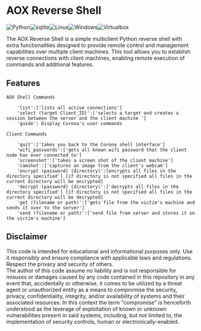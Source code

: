 # AOX Reverse Shell

<img src="https://img.shields.io/badge/Python-FFD43B?style=for-the-badge&logo=python&logoColor=blue" alt="Python"><img src="https://img.shields.io/badge/Sqlite-003B57?style=for-the-badge&logo=sqlite&logoColor=white" alt="sqlite"><img src="https://img.shields.io/badge/Linux-FCC624?style=for-the-badge&logo=linux&logoColor=black" alt="Linux"><img src="https://img.shields.io/badge/Windows-0078D6?style=for-the-badge&logo=windows&logoColor=white" alt="Windows"><img src="https://img.shields.io/badge/VirtualBox-21416b?style=for-the-badge&logo=VirtualBox&logoColor=white" alt="Virtualbox">


The AOX Reverse Shell is a simple multiclient Python reverse shell with extra functionalities designed to provide remote control and management capabilities over multiple client machines. This tool allows you to establish reverse connections with client machines, enabling remote execution of commands and additional features.



## Features 


```
AOX Shell Commands 

    'list':['lists all active connections'] 
    'select (target Client_ID)':['selects a target and creates a session between the server and the client machine ']
    'guide': Display Corona's user commands

Client Commands 

    'quit':['takes you back to the Corona shell interface'] 
    'wifi_passwords':['gets all known wifi password that the client node has ever connected to']
    'screenshot':['takes a screen shot of the client machine']
    'camshot':['captures an image from the client's webcam']
    'encrypt (password) (directory)':[encrypts all files in the directory specified'] [if directory is not specified all files in the current directory will be encrypted]
    'decrypt (password) (directory)':['decrypts all files in the directory specified'] [if directory is not specified all files in the current directory will be decrypted]
    'get (filename or path)':['gets file from the victim's machine and sends it over to the server']
    'send (filename or path)':['send file from server and stores it on the victim's machine'] 

```





## Disclaimer

This code is intended for educational and informational purposes only. Use it responsibly and ensure compliance with applicable laws and regulations. Respect the privacy and security of others.  
The author of this code assume no liability and is not responsible for misuses or damages caused by any code contained in this repository in any event that, accidentally or otherwise, it comes to be utilized by a threat agent or unauthorized entity as a means to compromise the security, privacy, confidentiality, integrity, and/or availability of systems and their associated resources. In this context the term "compromise" is henceforth understood as the leverage of exploitation of known or unknown vulnerabilities present in said systems, including, but not limited to, the implementation of security controls, human or electronically-enabled.




